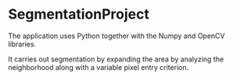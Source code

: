 # SegmentationProject

The application uses Python together with the Numpy and OpenCV libraries.

It carries out segmentation by expanding the area by analyzing the neighborhood along with a variable pixel entry criterion.
